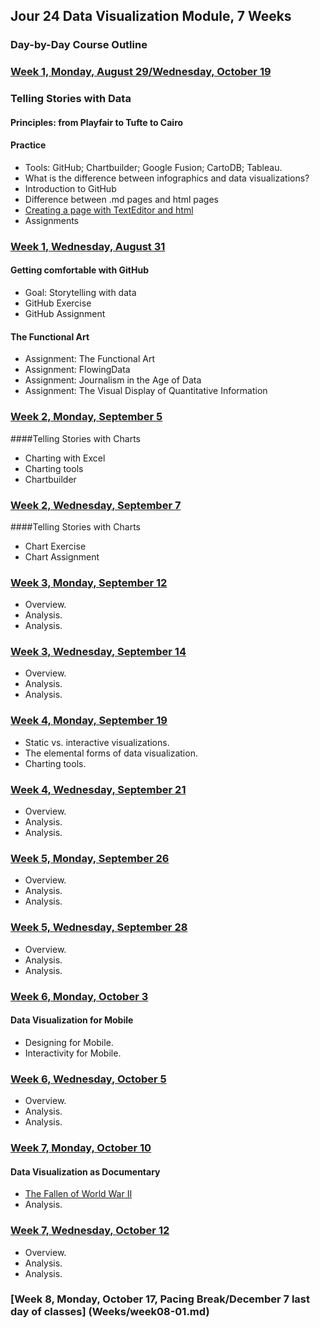 ## Jour 24 Data Visualization Module, 7 Weeks

### Day-by-Day Course Outline

### [Week 1, Monday, August 29/Wednesday, October 19](Weeks/week01-01.md)

### Telling Stories with Data

#### Principles: from Playfair to Tufte to Cairo

#### Practice
- Tools: GitHub; Chartbuilder; Google Fusion; CartoDB; Tableau.
- What is the difference between infographics and data visualizations?
- Introduction to GitHub
- Difference between .md pages and html pages
- [Creating a page with TextEditor and html](http://www.w3schools.com/html/html_intro.asp)
- Assignments

### [Week 1, Wednesday, August 31](Weeks/week01-02.md)

#### Getting comfortable with GitHub
- Goal: Storytelling with data
- GitHub Exercise
- GitHub Assignment

#### The Functional Art
- Assignment: The Functional Art
- Assignment: FlowingData
- Assignment: Journalism in the Age of Data
- Assignment: The Visual Display of Quantitative Information

### [Week 2, Monday, September 5](Weeks/week02-01.md)

####Telling Stories with Charts
- Charting with Excel
- Charting tools
- Chartbuilder

### [Week 2, Wednesday, September 7](Weeks/week02-02.md)

####Telling Stories with Charts
- Chart Exercise
- Chart Assignment

### [Week 3, Monday, September 12](Weeks/week03-01.md)

- Overview.
- Analysis.
- Analysis.

### [Week 3, Wednesday, September 14](Weeks/week03-02.md)

- Overview.
- Analysis.
- Analysis.

### [Week 4, Monday, September 19](Weeks/week04-01.md)

- Static vs. interactive visualizations.
- The elemental forms of data visualization.
- Charting tools.

### [Week 4, Wednesday, September 21](Weeks/week04-02.md)

- Overview.
- Analysis.
- Analysis.

### [Week 5, Monday, September 26](Weeks/week05-01.md)

- Overview.
- Analysis.
- Analysis.

### [Week 5, Wednesday, September 28](Weeks/week05-02.md)

- Overview.
- Analysis.
- Analysis.

### [Week 6, Monday, October 3](Weeks/week06-01.md)

#### Data Visualization for Mobile
- Designing for Mobile.
- Interactivity for Mobile.

### [Week 6, Wednesday, October 5](Weeks/week06-02.md)

- Overview.
- Analysis.
- Analysis.

### [Week 7, Monday, October 10](Weeks/week07-01.md)

#### Data Visualization as Documentary
- [The Fallen of World War II](http://www.fallen.io/ww2/)
- Analysis.

### [Week 7, Wednesday, October 12](Weeks/week07-02.md)

- Overview.
- Analysis.
- Analysis.

### [Week 8, Monday, October 17, Pacing Break/December 7 last day of classes] (Weeks/week08-01.md)
